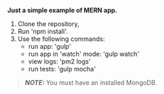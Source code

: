**Just a simple example of MERN app.**
1. Clone the repository,
2. Run 'npm install'.
3. Use the following commands:
    - run app: 'gulp'
    - run app in 'watch' mode: 'gulp watch'
    - view logs: 'pm2 logs'
    - run tests: 'gulp mocha'
    
> **_NOTE:_**  You must have an installed MongoDB.
